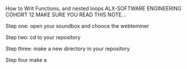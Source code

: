 How to Writ Functions, and nested loops
ALX-SOFTWARE ENGINEERING COHORT 12
MAKE SURE YOU READ THIS NOTE...

Step one: open your soundbox and chooce the webteminer

Step two: cd to your repository

Step three: make a new directory  in your repository

Step four make a 

